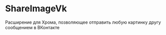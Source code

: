 ShareImageVk
============

Расширение для Хрома, позволяющее отправить любую картинку другу сообщением в ВКонтакте
